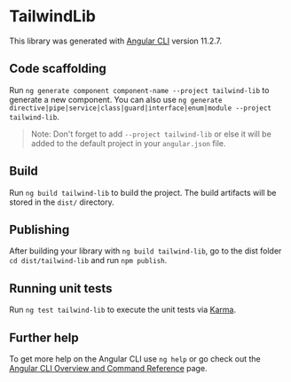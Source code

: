 # TailwindLib

This library was generated with [Angular CLI](https://github.com/angular/angular-cli) version 11.2.7.

## Code scaffolding

Run `ng generate component component-name --project tailwind-lib` to generate a new component. You can also use `ng generate directive|pipe|service|class|guard|interface|enum|module --project tailwind-lib`.
> Note: Don't forget to add `--project tailwind-lib` or else it will be added to the default project in your `angular.json` file. 

## Build

Run `ng build tailwind-lib` to build the project. The build artifacts will be stored in the `dist/` directory.

## Publishing

After building your library with `ng build tailwind-lib`, go to the dist folder `cd dist/tailwind-lib` and run `npm publish`.

## Running unit tests

Run `ng test tailwind-lib` to execute the unit tests via [Karma](https://karma-runner.github.io).

## Further help

To get more help on the Angular CLI use `ng help` or go check out the [Angular CLI Overview and Command Reference](https://angular.io/cli) page.
